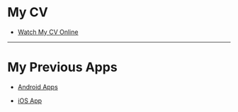 # My CV
* [Watch My CV Online](https://docs.google.com/viewer?url=https://github.com/muhammadalkhalaf/My-Previous-Apps/raw/master/CV-2018-12-25.pdf
)
---
# My Previous Apps

* [Android Apps](https://github.com/muhammadalkhalaf/My-Previous-Apps/blob/master/my-previous-android-apps.md)

* [iOS App](https://github.com/muhammadalkhalaf/My-Previous-Apps/blob/master/my-previous-ios-app.md)
